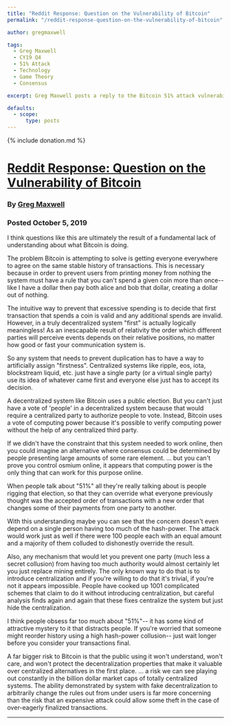 ```yaml
---
title: "Reddit Response: Question on the Vulnerability of Bitcoin"
permalink: "/reddit-response-question-on-the-vulnerability-of-bitcoin" 

author: gregmaxwell

tags:
  - Greg Maxwell
  - CY19 Q4
  - 51% Attack
  - Technology
  - Game Theory
  - Consensus

excerpt: Greg Maxwell posts a reply to the Bitcoin 51% attack vulnerability. Posted October 10, 2019.

defaults:
  - scope:
      type: posts
---
```


{% include donation.md %}

# [Reddit Response: Question on the Vulnerability of Bitcoin](https://www.reddit.com/r/Bitcoin/comments/ddddfl/question_on_the_vulnerability_of_bitcoin/f2g9e7b/)
### By [Greg Maxwell](https://www.reddit.com/user/nullc/)
### Posted October 5, 2019

I think questions like this are ultimately the result of a fundamental lack of understanding about what Bitcoin is doing.

The problem Bitcoin is attempting to solve is getting everyone everywhere to agree on the same stable history of transactions. This is necessary because in order to prevent users from printing money from nothing the system must have a rule that you can't spend a given coin more than once-- like I have a dollar then pay both alice and bob that dollar, creating a dollar out of nothing.

The intuitive way to prevent that excessive spending is to decide that first transaction that spends a coin is valid and any additional spends are invalid. However, in a truly decentralized system "first" is actually logically meaningless! As an inescapable result of relativity the order which different parties will perceive events depends on their relative positions, no matter how good or fast your communication system is.

So any system that needs to prevent duplication has to have a way to artificially assign "firstness". Centralized systems like ripple, eos, iota, blockstream liquid, etc. just have a single party (or a virtual single party) use its idea of whatever came first and everyone else just has to accept its decision.

A decentralized system like Bitcoin uses a public election. But you can't just have a vote of 'people' in a decentralized system because that would require a centralized party to authorize people to vote. Instead, Bitcoin uses a vote of computing power because it's possible to verify computing power without the help of any centralized third party.

If we didn't have the constraint that this system needed to work online, then you could imagine an alternative where consensus could be determined by people presenting large amounts of some rare element. ... but you can't prove you control osmium online, it appears that computing power is the only thing that can work for this purpose online.

When people talk about "51%" all they're really talking about is people rigging that election, so that they can override what everyone previously thought was the accepted order of transactions with a new order that changes some of their payments from one party to another.

With this understanding maybe you can see that the concern doesn't even depend on a single person having too much of the hash-power. The attack would work just as well if there were 100 people each with an equal amount and a majority of them colluded to dishonestly override the result.

Also, any mechanism that would let you prevent one party (much less a secret collusion) from having too much authority would almost certainly let you just replace mining entirely. The only known way to do that is to introduce centralization and if you're willing to do that it's trivial, if you're not it appears impossible. People have cooked up 1001 complicated schemes that claim to do it without introducing centralization, but careful analysis finds again and again that these fixes centralize the system but just hide the centralization.

I think people obsess far too much about "51%"-- it has some kind of attractive mystery to it that distracts people. If you're worried that someone might reorder history using a high hash-power collusion-- just wait longer before you consider your transactions final.

A far bigger risk to Bitcoin is that the public using it won't understand, won't care, and won't protect the decentralization properties that make it valuable over centralized alternatives in the first place. ... a risk we can see playing out constantly in the billion dollar market caps of totally centralized systems. The ability demonstrated by system with fake decentralization to arbitrarily change the rules out from under users is far more concerning than the risk that an expensive attack could allow some theft in the case of over-eagerly finalized transactions.

***
